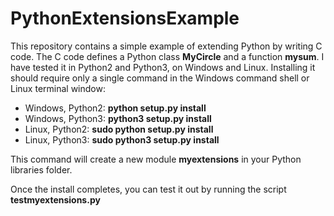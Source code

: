PythonExtensionsExample
==========

This repository contains a simple example of extending Python by writing C code.  The C code defines
a Python class <b>MyCircle</b> and a function <b>mysum</b>.   I have tested it in Python2 and Python3,
on Windows and Linux.  Installing it should require only a single command in the Windows command shell
or Linux terminal window:

<ul>
<li>Windows, Python2: <b>python setup.py install</b>
<li>Windows, Python3: <b>python3 setup.py install</b>
<li>Linux, Python2: <b>sudo python setup.py install</b>
<li>Linux, Python3: <b>sudo python3 setup.py install</b>
</ul>

This command will create a new module <b>myextensions</b> in your Python libraries folder.

Once the install completes, you can test it out by running the script <b>testmyextensions.py</b>
